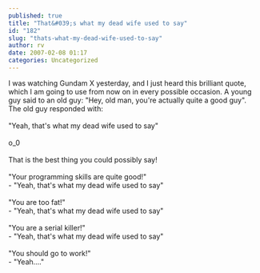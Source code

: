 ```yaml
---
published: true
title: "That&#039;s what my dead wife used to say"
id: "182"
slug: "thats-what-my-dead-wife-used-to-say"
author: rv
date: 2007-02-08 01:17
categories: Uncategorized
---
```

I was watching Gundam X yesterday, and I just heard this brilliant quote, which I am going to use from now on in every possible occasion.  A young guy said to an old guy: "Hey, old man, you're actually quite a good guy". The old guy responded with:<br /><br />"Yeah, that's what my dead wife used to say"<br /><br />o_0<br /><br />That is the best thing you could possibly say!<br /><br />"Your programming skills are quite good!"<br />- "Yeah, that's what my dead wife used to say"<br /><br />"You are too fat!"<br />- "Yeah, that's what my dead wife used to say"<br /><br />"You are a serial killer!"<br />- "Yeah, that's what my dead wife used to say"<br /><br />"You should go to work!"<br />- "Yeah...."